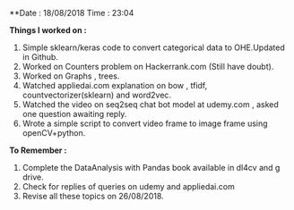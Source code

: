 **Date : 18/08/2018  Time : 23:04

**Things I worked on :** 
1. Simple sklearn/keras code to convert categorical data to OHE.Updated in Github.
2. Worked on Counters problem on Hackerrank.com (Still have doubt).
3. Worked on Graphs , trees.
4. Watched appliedai.com explanation on bow , tfidf, countvectorizer(sklearn) and word2vec.
5. Watched the video on seq2seq chat bot model at udemy.com , asked one question awaiting reply.
6. Wrote a simple script to convert video frame to image frame using openCV+python.

**To Remember :**
1. Complete the DataAnalysis with Pandas book available in dl4cv and g drive.
2. Check for replies of queries on udemy and appliedai.com
3. Revise all these topics on 26/08/2018.



